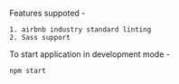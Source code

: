 Features suppoted - 
```
1. airbnb industry standard linting
2. Sass support
```

To start application in development mode -
```
npm start
```
